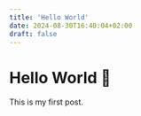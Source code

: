 ```yaml
---
title: 'Hello World'
date: 2024-08-30T16:40:04+02:00
draft: false
---
```


# Hello World 👋 

This is my first post.
